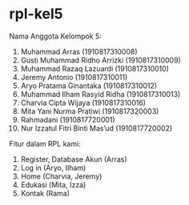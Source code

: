 # rpl-kel5

Nama Anggota Kelompok 5:

1. Muhammad Arras                       (1910817310008)
2. Gusti Muhammad Ridho Arrizki         (1910817310009)
3. Muhammad Razaq Lazuardi              (1910817310010)
4. Jeremy Antonio                       (1910817310011)
5. Aryo Pratama Ginantaka               (1910817310012)
6. Muhammad Ilham Rasyid Ridha          (1910817310013)
7. Charvia Cipta Wijaya                 (1910817310016)
8. Mita Yani Nurma Pratiwi              (1910817320003)
9. Rahmadani                            (1910817720001)
10. Nur Izzatul Fitri Binti Mas’ud      (1910817720002)

Fitur dalam RPL kami:

1. Register, Database Akun (Arras)
2. Log in (Aryo, Ilham)
3. Home (Charvia, Jeremy)
4. Edukasi (Mita, Izza)
5. Kontak (Rama)
